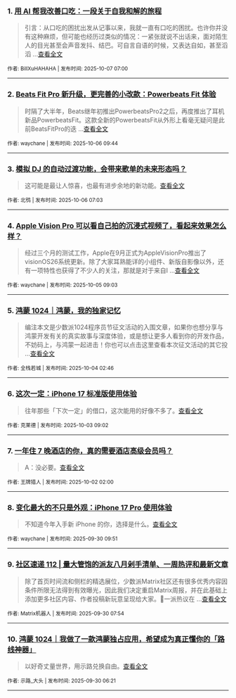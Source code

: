 ### 1. [用 AI 帮我改善口吃：一段关于自我和解的旅程](https://sspai.com/post/102860)

> 引言：从口吃的困扰出发从记事以来，我就一直有口吃的困扰。也许你并没有这种麻烦，但可能也经历过类似的情况：一紧张就说不出话来，面对陌生人的目光甚至会声音发抖、结巴。可自言自语的时候，又表达自如，甚至滔滔 ...[查看全文](https://sspai.com/post/102860) 

<sub>作者: BillXuHAHAHA | 发布时间: 2025-10-07 07:00</sub>

---


### 2. [Beats Fit Pro 新升级，更完善的小改款：Powerbeats Fit 体验](https://sspai.com/post/102913)

> 时隔了大半年，Beats继年初推出PowerbeatsPro2之后，再度推出了耳机新品PowerbeatsFit。这款全新的PowerbeatsFit从外形上看毫无疑问是此前BeatsFitPro的迭 ...[查看全文](https://sspai.com/post/102913) 

<sub>作者: waychane | 发布时间: 2025-10-06 09:44</sub>

---


### 3. [模拟 DJ 的自动过渡功能，会带来歌单的未来形态吗？](https://sspai.com/post/100790)

> 这可能是最让人惊喜，也最有进步余地的新功能。[查看全文](https://sspai.com/post/100790) 

<sub>作者: 北鸮 | 发布时间: 2025-10-06 07:03</sub>

---


### 4. [Apple Vision Pro 可以看自己拍的沉浸式视频了，看起来效果怎么样？](https://sspai.com/post/102896)

> 经过三个月的测试工作，Apple在9月正式为AppleVisionPro推出了visionOS26系统更新。除了大家耳熟能详的小组件、新版自影像以外，还有一项特性也获得了不少人的关注，那就是对于来自I ...[查看全文](https://sspai.com/post/102896) 

<sub>作者: waychane | 发布时间: 2025-10-05 09:03</sub>

---


### 5. [鸿蒙 1024｜鸿蒙，我的独家记忆](https://sspai.com/post/102833)

> 编注本文是少数派1024程序员节征文活动的入围文章，如果你也想分享与鸿蒙开发有关的真实故事与深度体验，或是想让更多人看到你的开发作品，不妨码上，与鸿蒙一起进击！你也可以点击这里查看本次征文活动的其它投 ...[查看全文](https://sspai.com/post/102833) 

<sub>作者: 全栈若城 | 发布时间: 2025-10-04 02:46</sub>

---


### 6. [这次一定：iPhone 17 标准版使用体验](https://sspai.com/post/102893)

> 往年那些「下次一定」的借口，这次能用的好像不多了。[查看全文](https://sspai.com/post/102893) 

<sub>作者: 克莱德 | 发布时间: 2025-10-03 09:02</sub>

---


### 7. [一年住 7 晚酒店的你，真的需要酒店高级会员吗？](https://sspai.com/post/94079)

> A：没必要。[查看全文](https://sspai.com/post/94079) 

<sub>作者: 王牌猎人 | 发布时间: 2025-10-02 02:00</sub>

---


### 8. [变化最大的不只是外观：iPhone 17 Pro 使用体验](https://sspai.com/post/102815)

> 不知道今年入手新 iPhone 的你，选择是什么。[查看全文](https://sspai.com/post/102815) 

<sub>作者: waychane | 发布时间: 2025-09-30 09:51</sub>

---


### 9. [社区速递 112 | 量大管饱的派友八月剁手清单、一周热评和最新文章](https://sspai.com/post/102857)

> 除了首页时间流和侧栏的精选展位，少数派Matrix社区还有很多优秀内容因条件所限无法得到有效曝光，因此我们决定重启Matrix周报，并在此基础上添加更多社区内容、作者投稿新玩意呈现给大家。💬一派热议在 ...[查看全文](https://sspai.com/post/102857) 

<sub>作者: Matrix机器人 | 发布时间: 2025-09-30 07:54</sub>

---


### 10. [鸿蒙 1024｜我做了一款鸿蒙独占应用，希望成为真正懂你的「路线神器」](https://sspai.com/post/102720)

> 以好奇丈量世界，用示路兑换自由。[查看全文](https://sspai.com/post/102720) 

<sub>作者: 示路_大头 | 发布时间: 2025-09-30 06:21</sub>

---

